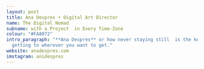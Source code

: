 ```yaml
---
layout: post
title: Ana Despres • Digital Art Director
name: The Digital Nomad
subname: with a Project  in Every Time-Zone
colour: "#FA8072"
intro_paragraph: "**Ana Despres** or how never staying still  is the key to
  getting to wherever you want to get."
website: anadespres.com
imstagram: anidespres
---
```

